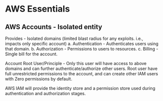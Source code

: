 # AWS Essentials

## AWS Accounts - Isolated entity
Provides - Isolated domains (limited blast radius for any exploits. i.e., impacts only specific account)
  a. Authentication - Authenticates users using that domain.
  b. Authorization - Permissions to users to resources.
  c. Billing - Single bill for the account.

Account Root User/Principle - Only this user will have access to above domains and can further authenticate/authorize other users. 
Root user have full unrestricted permissions to the account, and can create other IAM users with Zero permissions by default.

AWS IAM will provide the identity store and a permission store used during authentication and authorization stages.
